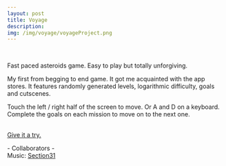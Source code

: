 ```yaml
---
layout: post
title: Voyage
description:
img: /img/voyage/voyageProject.png
---
```

<div class="img_row">
	<img class="col three" src="{{ site.baseurl }}/img/voyage/voyage1.png" alt="" title="Voyage"/>
</div>
<br>

Fast paced asteroids game. Easy to play but totally unforgiving.

My first from begging to end game. It got me acquainted with the app stores.
It features randomly generated levels, logarithmic difficulty, goals and cutscenes.

Touch the left / right half of the screen to move. Or A and D on a keyboard. 
Complete the goals on each mission to move on to the next one.<br><br>


<a class="gameLink" href="{{ site.baseurl }}/webgl/voyage/index.html" target="_blank"> Give it a try. </a>

<div class="credits">
	- Collaborators - <br> 
Music: <a href="https://s31tech.org" target="_blank"> Section31 </a>
</div>
